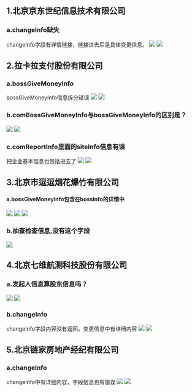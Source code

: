 ## 1.北京京东世纪信息技术有限公司
### a.changeInfo缺失
changeInfo字段有详情链接，链接进去后是具体变更信息。
![](http://o7qrps1cr.bkt.clouddn.com/%E5%B1%8F%E5%B9%95%E5%BF%AB%E7%85%A7%202016-06-27%20%E4%B8%8B%E5%8D%8812.43.22.png)
![](http://o7qrps1cr.bkt.clouddn.com/%E5%B1%8F%E5%B9%95%E5%BF%AB%E7%85%A7%202016-06-27%20%E4%B8%8B%E5%8D%8812.44.02.png)
## 2.拉卡拉支付股份有限公司
### a.bossGiveMoneyInfo
bossGiveMoneyInfo信息拆分错误
![](http://o7qrps1cr.bkt.clouddn.com/%E5%B1%8F%E5%B9%95%E5%BF%AB%E7%85%A7%202016-06-27%20%E4%B8%8B%E5%8D%8812.53.12.png)
![](http://o7qrps1cr.bkt.clouddn.com/%E5%B1%8F%E5%B9%95%E5%BF%AB%E7%85%A7%202016-06-27%20%E4%B8%8B%E5%8D%8812.57.20.png)
### b.comBossGiveMoneyInfo与bossGiveMoneyInfo的区别是？
![](http://o7qrps1cr.bkt.clouddn.com/%E5%B1%8F%E5%B9%95%E5%BF%AB%E7%85%A7%202016-06-27%20%E4%B8%8B%E5%8D%882.05.19.png)
![](http://o7qrps1cr.bkt.clouddn.com/%E5%B1%8F%E5%B9%95%E5%BF%AB%E7%85%A7%202016-06-27%20%E4%B8%8B%E5%8D%882.05.10.png)
### c.comReportInfo里面的siteInfo信息有误
把企业基本信息也包括进去了
![](http://o7qrps1cr.bkt.clouddn.com/%E5%B1%8F%E5%B9%95%E5%BF%AB%E7%85%A7%202016-06-27%20%E4%B8%8B%E5%8D%882.11.19.png)
![](http://o7qrps1cr.bkt.clouddn.com/%E5%B1%8F%E5%B9%95%E5%BF%AB%E7%85%A7%202016-06-27%20%E4%B8%8B%E5%8D%882.19.44.png)
## 3.北京市逗逗烟花爆竹有限公司
#### a.bossGiveMoneyInfo包含在bossInfo的详情中
![](http://o7qrps1cr.bkt.clouddn.com/%E5%B1%8F%E5%B9%95%E5%BF%AB%E7%85%A7%202016-06-27%20%E4%B8%8B%E5%8D%882.24.16.png)
![](http://o7qrps1cr.bkt.clouddn.com/%E5%B1%8F%E5%B9%95%E5%BF%AB%E7%85%A7%202016-06-27%20%E4%B8%8B%E5%8D%882.24.27.png)
![](http://o7qrps1cr.bkt.clouddn.com/%E5%B1%8F%E5%B9%95%E5%BF%AB%E7%85%A7%202016-06-27%20%E4%B8%8B%E5%8D%882.24.42.png)
### b.抽查检查信息,没有这个字段
![](http://o7qrps1cr.bkt.clouddn.com/%E5%B1%8F%E5%B9%95%E5%BF%AB%E7%85%A7%202016-06-27%20%E4%B8%8B%E5%8D%882.29.32.png)
## 4.北京七维航测科技股份有限公司
### a.发起人信息算股东信息吗？
![](http://o7qrps1cr.bkt.clouddn.com/%E5%B1%8F%E5%B9%95%E5%BF%AB%E7%85%A7%202016-06-27%20%E4%B8%8B%E5%8D%882.33.49.png)
![](http://o7qrps1cr.bkt.clouddn.com/%E5%B1%8F%E5%B9%95%E5%BF%AB%E7%85%A7%202016-06-27%20%E4%B8%8B%E5%8D%882.35.53.png)
### b.changeInfo
changeInfo字段内容没有返回，变更信息中有详细内容
![](http://o7qrps1cr.bkt.clouddn.com/%E5%B1%8F%E5%B9%95%E5%BF%AB%E7%85%A7%202016-06-27%20%E4%B8%8B%E5%8D%882.40.44.png)
![](http://o7qrps1cr.bkt.clouddn.com/%E5%B1%8F%E5%B9%95%E5%BF%AB%E7%85%A7%202016-06-27%20%E4%B8%8B%E5%8D%882.41.04.png)

## 5.北京链家房地产经纪有限公司
### a.changeInfo
changeInfo中有详细内容，字段信息也有错误
![](http://o7qrps1cr.bkt.clouddn.com/%E5%B1%8F%E5%B9%95%E5%BF%AB%E7%85%A7%202016-06-27%20%E4%B8%8B%E5%8D%882.48.46.png)
![](http://o7qrps1cr.bkt.clouddn.com/%E5%B1%8F%E5%B9%95%E5%BF%AB%E7%85%A7%202016-06-27%20%E4%B8%8B%E5%8D%882.40.26.png)


